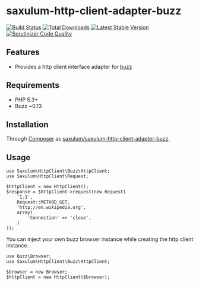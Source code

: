 # saxulum-http-client-adapter-buzz

[![Build Status](https://api.travis-ci.org/saxulum/saxulum-http-client-adapter-buzz.png?branch=master)](https://travis-ci.org/saxulum/saxulum-http-client-adapter-buzz)
[![Total Downloads](https://poser.pugx.org/saxulum/saxulum-http-client-adapter-buzz/downloads.png)](https://packagist.org/packages/saxulum/saxulum-http-client-adapter-buzz)
[![Latest Stable Version](https://poser.pugx.org/saxulum/saxulum-http-client-adapter-buzz/v/stable.png)](https://packagist.org/packages/saxulum/saxulum-http-client-adapter-buzz)
[![Scrutinizer Code Quality](https://scrutinizer-ci.com/g/saxulum/saxulum-http-client-adapter-buzz/badges/quality-score.png?b=master)](https://scrutinizer-ci.com/g/saxulum/saxulum-http-client-adapter-buzz/?branch=master)

## Features

 * Provides a http client interface adapter for [buzz][1]

## Requirements

 * PHP 5.3+
 * Buzz ~0.13

## Installation

Through [Composer](http://getcomposer.org) as [saxulum/saxulum-http-client-adapter-buzz][2].

## Usage

``` {.php}
use Saxulum\HttpClient\Buzz\HttpClient;
use Saxulum\HttpClient\Request;

$httpClient = new HttpClient();
$response = $httpClient->request(new Request(
    '1.1',
    Request::METHOD_GET,
    'http://en.wikipedia.org',
    array(
        'Connection' => 'close',
    )
));
```

You can inject your own buzz browser instance while creating the http client instance.

``` {.php}
use Buzz\Browser;
use Saxulum\HttpClient\Buzz\HttpClient;

$browser = new Browser;
$httpClient = new HttpClient($browser);
```

[1]: https://packagist.org/packages/kriswallsmith/buzz
[2]: https://packagist.org/packages/saxulum/saxulum-http-client-adapter-buzz